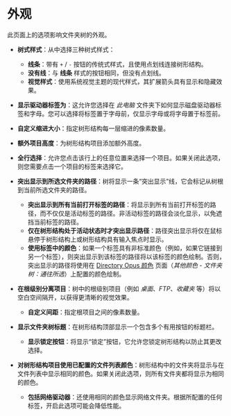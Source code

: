 # 外观

此页面上的选项影响文件夹树的外观。

- **树式样式**：从中选择三种树式样式：
  - **线条**：带有 `+` / `-` 按钮的传统式样式，且使用点划线连接树形结构。
  - **没有线**：与 **线条** 样式的按钮相同，但没有点划线。
  - **视觉样式**：使用系统视觉主题的现代样式，其扩展箭头具有显示和隐藏效果。
- **显示驱动器标签为**：这允许您选择在 *此电脑* 文件夹下如何显示磁盘驱动器标签和字母。您可以选择将标签置于字母前，仅显示字母或将字母置于标签前。
- **自定义缩进大小**：指定树形结构每一层缩进的像素数量。
- **额外项目高度**：为树形结构项目添加额外高度。
- **全行选择**：允许您点击该行上的任意位置来选择一个项目。如果关闭此选项，则您需要点击一个项目的标签来选择它。 
- **突出显示到所选文件夹的路径**：树将显示一条“突出显示”线，它会标记从树根到当前所选文件夹的路径。
  - **突出显示到所有当前打开标签的路径**：将显示到所有当前打开标签的路径，而不仅仅是活动标签的路径。非活动标签的路径会淡化显示，以免遮挡当前标签的路径。
  - **仅在树形结构处于活动状态时才突出显示路径**：路径突出显示将仅在鼠标悬停于树形结构上或树形结构具有输入焦点时显示。
  - **使用标签中的颜色**：如果一个标签具有非标准颜色（例如，如果它链接到另一个标签），则突出显示到该标签的路径将以该标签的颜色绘制。否则，突出显示的路径将使用在 [Directory Opus 颜色](../colors_and_fonts/directory_opus_colors.zh.md) 页面（*其他颜色 - 文件夹树：通往所选*）上配置的颜色绘制。

- **在根级别分离项目**：树中的根级别项目（例如 *桌面*、*FTP*、*收藏夹* 等）将以空白空间隔开，以获得更清晰的视觉效果。
  - **自定义间距**：指定根项目之间的像素数量。
- **显示文件夹树标题**：在树形结构顶部显示一个包含多个有用按钮的标题栏。
  - **显示锁定按钮**：将显示“锁定”按钮，它允许您锁定树形结构以防止其更改选择。
- **对树形结构项目使用已配置的文件列表颜色**：树形结构中的文件夹将显示与在文件列表中显示相同的颜色。如果关闭此选项，则所有文件夹都将显示为相同的颜色。
  - **包括网络驱动器**：还使用相同的颜色显示网络文件夹。根据所配置的任何标签，开启此选项可能会降低性能。